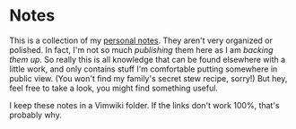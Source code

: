 # Notes #
This is a collection of my [personal notes](index.md).  They aren't very
organized or polished.  In fact, I'm not so much _publishing_ them here as I am
_backing them up_.  So really this is all knowledge that can be found
elsewhere with a little work, and only contains stuff I'm comfortable putting
somewhere in public view.  (You won't find my family's secret stew recipe,
sorry!)  But hey, feel free to take a look, you might find something useful.

I keep these notes in a Vimwiki folder.  If the links don't work 100%, that's
probably why.
